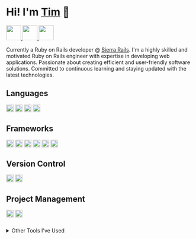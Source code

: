 # Hi! I'm [Tim](https://timcarey.dev) 👋

<a href="https://dev.to/tccodez">
  <img src="https://img.shields.io/badge/-DEV.TO-000?style=plastic&logo=dev.to&logoColor=CC342D" height="40" />
</a>  
<a href="https://twitter.com/TimCareyCodez">
  <img src="https://img.shields.io/badge/TWITTER-000?style=plastic&logo=twitter" height="40" />
</a>  
<a href="https://www.linkedin.com/in/tim-carey-9a45b91b9">
  <img src="https://img.shields.io/badge/LINKEDIN-000?style=plastic&logo=linkedin&logoColor=1572B6" height="40">
</a>

Currently a Ruby on Rails developer @ [Sierra Rails](https://www.sierrarails.com/). I'm a highly skilled and motivated Ruby on Rails engineer with expertise in developing web applications. Passionate about creating efficient and user-friendly software solutions. Committed to continuous learning and staying updated with the latest technologies.

## Languages
<div>
  <img src="https://img.shields.io/badge/-Ruby-000?style=flat-square&logo=ruby&logoColor=CC342D" height="20" />
  <img src="https://img.shields.io/badge/-JavaScript-000?style=flat-square&logo=javascript" height="20" />
  <img src="https://img.shields.io/badge/-HTML-000?style=flat-square&logo=html5" height="20" />
  <img src="https://img.shields.io/badge/JSON-000?style=flat-square&logo=json" height="20" />
</div>

## Frameworks
<div>
  <img src="https://img.shields.io/badge/-Rails-000?style=flat-square&logo=rubyonrails&logoColor=CC342D" height="20" />
  <img src="https://img.shields.io/badge/-Bootstrap-000?style=flat-square&logo=bootstrap" height="20" />
  <img src="https://img.shields.io/badge/-TailwindCSS-000?style=flat-square&logo=tailwindcss" height="20" />
  <img src="https://img.shields.io/badge/-React-000?style=flat-square&logo=react" height="20" />
  <img src="https://img.shields.io/badge/Sinatra-000?style=flat-square&logo=rubysinatra&logoColor=white" height="20" />
  <img src="https://img.shields.io/badge/Stimulus-000?style=flat-square&logo=stimulus" height="20" />
</div>

## Version Control
<div>
  <img src="https://img.shields.io/badge/Git-000?style=flat-square&logo=git" height="20" />
  <img src="https://img.shields.io/badge/GitHub-000?style=flat-square&logo=github" height="20" />
</div>

## Project Management
<div style="margin-bottom: 24px;">
  <img src="https://img.shields.io/badge/Trello-000?style=flat-square&logo=trello" height="20" />
  <img src="https://img.shields.io/badge/Linear-000?style=flat-square&logo=linear" height="20" />
</div>

<details>
  <summary>Other Tools I've Used</summary>

  <div style="margin-left: 20px;">
    <p>
      <img src="https://img.shields.io/badge/-PostgreSQL-000?style=flat-square&logo=postgresql" height="20" />
      <img src="https://img.shields.io/badge/-Node.js-000?style=flat-square&logo=node.js" height="20" />
      <img src="https://img.shields.io/badge/-Heroku-000?style=flat-square&logo=heroku&logoColor=5d477e" height="20" />
      <img src="https://img.shields.io/badge/MongoDB-000?style=flat-square&logo=mongodb&logoColor=0e4e3a" height="20" />
      <img src="https://img.shields.io/badge/Linux-000?style=flat-square&logo=linux" height="20" />
      <img src="https://img.shields.io/badge/Ubuntu-000?style=flat-square&logo=ubuntu" height="20" />
      <img src="https://img.shields.io/badge/Bulma-000?style=flat-square&logo=bulma" height="20" />
      <img src="https://img.shields.io/badge/ExpressJS-000?style=flat-square&logo=express" height="20" />
      <img src="https://img.shields.io/badge/Minitests-000?style=flat-square&logo=" height="20" />
    </p>
  </div>
</details>


